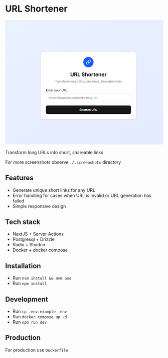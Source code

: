 # URL Shortener

![Home screen](.screenshots/home.png "Home screen")

Transform long URLs into short, shareable links

For more screenshots observe `./.screenshots` directory

## Features

- Generate unique short links for any URL
- Error handling for cases when URL is invalid or URL generation has failed
- Simple responsive design

## Tech stack

- NextJS + Server Actions
- Postgresql + Drizzle
- Radix + Shadcn
- Docker + docker compose

## Installation

- Run `nvm install && nvm use`
- Run `npm install`

## Development

- Run `cp .env.example .env`
- Run `docker compose up -d`
- Run `npm run dev`

## Production

For production use `Dockerfile`
